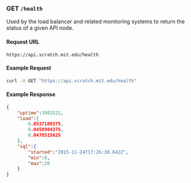 ### GET `/health`

Used by the load balancer and related monitoring systems to return the status of a given API node.

#### Request URL
`https://api.scratch.mit.edu/health`

#### Example Request
```bash
curl -X GET "https://api.scratch.mit.edu/health"
```

#### Example Response
```json
{
    "uptime":3083522,
    "load":[
        0.0537109375,
        0.0458984375,
        0.0478515625
    ],
    "sql":{
        "started":"2015-11-24T17:26:38.842Z",
        "min":0,
        "max":20
    }
}
```